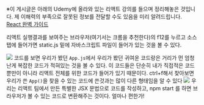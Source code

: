 ※이 게시글은 아래의 Udemy에 올라와 있는 리액트 강의를 들으며 정리해놓은 것입니다. 제 이해력의 부족으로 잘못된 정보를 전달할 수도 있음을 미리 알려드립니다.  
[React 완벽 가이드](https://www.udemy.com/course/best-react/)

리액트 실행결과를 보여주는 브라우저(여기서는 크롬을 추천한다)의 f12를 누르고 소스탭에 들어가면 static.js 밑에 자바스크립트 파일이 들어가 있는 것을 볼 수 있다. 

![](./img/f12.png)
코드를 보면 우리가 봤던 ```App.js```에서 우리가 봤던 귀여운 코드랑은 거리가 먼 엄청난게 복잡한 코드가 적혀있는 것을 볼 수 있다. 이 코드들은 단순히 내가 직접적은 코드 뿐만이 아니라 리액트 전체를 위한 코드가 들어가 있기 때문이다.
ctrl+f해서 찾아보면 우리가 쓴 ```App()```을 찾을 수 있는 코드에 쓴것과는 많이 다른 형태임을 알 수 있다
![](./img/app.png)
우리는 리액트 팀에서 만든 특별한 JSX 문법으로 코드를 작성하고, npm start 를 하면 브라우저가 볼 수 있는 코드로 변환해주는 것이다. 얼마나 편한가!